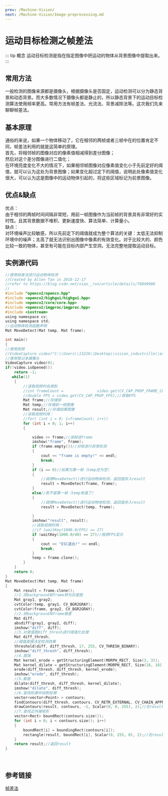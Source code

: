 ```yaml
---
prev: /Machine-Vision/
next: /Machine-Vision/Image-preprocessing.md
---
```


# 运动目标检测之帧差法

::: tip 概念
运动目标检测是指在指定图像中把运动的物体从背景图像中提取出来。
:::


## 常用方法

一般检测的图像来源都是摄像头，根据摄像头是否固定，运动检测可以分为静态背景和动态背景。而大多数情况下摄像头都是静止的，所以静态背景下的运动目标检测算法使用频率更高。常用方法有帧差法、光流法、背景减除法等。这次我们先来聊聊帧差法。

## 基本原理

通俗的来说，如果一个物体移动了，它在相邻的两帧或者三帧中在的位置肯定不同，帧差法利用的就是这简单的原理。  
首先，将相邻帧的图像对应的像素值相减得到差分图像；  
然后对这个差分图像进行二值化；  
在环境亮度变化不大的情况下，如果相邻帧图像对应像素值变化小于先前定好的阈值，就可以认为这处为背景图像；如果变化超过定下的阈值，说明此处像素值变化很大，可以认为这是图像中的运动物体引起的，将这些区域标记为前景图像。

## 优点&缺点

优点：  
由于相邻的两帧时间间隔非常短，用前一帧图像作为当前帧的背景具有非常好的实时性。且其背景数据不堆积、更新速度快、算法简单、计算量小。  
缺点：  
对环境噪声比较敏感，所以先前定下的阈值就成为整个算法的关键：太低无法抑制环境中的噪声；太高了就无法识别出图像中像素的有效变化。对于比较大的、颜色比较一致的物体，甚至有可能在目标内部产生空洞，无法完整地提取运动目标。

## 实例源代码

``` c
//使用帧差法进行运动物体检测  
//Created by Allen Tan in 2018-12-17  
//refer to https://blog.csdn.net/xiao__run/article/details/76849908  
//   
#include "opencv2/opencv.hpp"  
#include <opencv2/highgui/highgui.hpp>  
#include <opencv2/core/core.hpp>  
#include <opencv2/imgproc/imgproc.hpp>  
#include <iostream>  
using namespace cv;  
using namespace std;  
//运动物体检测函数声明  
Mat MoveDetect(Mat temp, Mat frame);  

int main()  
{  
//使用视频  
//VideoCapture video("C:\\Users\\13226\\Desktop\\vision_industrille\\exp6\\exp6\\videoTest.avi");  
//使用笔记本摄像头  
VideoCapture video(0);  
if(!video.isOpened())  
    return -1;  
   while(1)  
    {  
        //读取视频时会用到  
        //int frameCount = 				 video.get(CV_CAP_PROP_FRAME_COUNT);//获取帧数  
        //double FPS = video.get(CV_CAP_PROP_FPS);//获取FPS  
        Mat frame;//存储帧  
        Mat temp;//存储前一帧图像  
        Mat result;//存储结果图像  
        //读取视频时用：  
        //for( (int i = 0; i<frameCount; i++))  
        for (int i = 0; 1; i++)  
        {  

            video >> frame;//读帧进frame  
            imshow("frame", frame);  
            if (frame.empty())//对帧进行异常检测  
            {  
                cout << "frame is empty!" << endl;  
                break;  
            }  
            if (i == 0)//如果为第一帧（temp还为空）  
            {  
                //调用MoveDetect()进行运动物体检测，返回值存入result  
                result = MoveDetect(frame, frame);  
            }  
            else//若不是第一帧（temp有值了）  
            {  
                //调用MoveDetect()进行运动物体检测，返回值存入result  
                result = MoveDetect(temp, frame);  

            }  
            imshow("result", result);  
            //读取视频时用：  
            //if (waitKey(1000.0/FPS) == 27)  
            if (waitKey(1000.0/40) == 27)//按原FPS显示  
            {  
                cout << "ESC退出!" << endl;  
                break;  
            }  
            temp = frame.clone();  
        }  
    }  
	return 0;  
}  
Mat MoveDetect(Mat temp, Mat frame)  
{  
    Mat result = frame.clone();  
    //1.将background和frame转为灰度图  
    Mat gray1, gray2;  
    cvtColor(temp, gray1, CV_BGR2GRAY);  
    cvtColor(frame, gray2, CV_BGR2GRAY);  
    //2.将background和frame做差  
    Mat diff;  
    absdiff(gray1, gray2, diff);  
    imshow("diff", diff);  
    //3.对差值图diff_thresh进行阈值化处理  
    Mat diff_thresh;  
    //阈值直接决定检测效果  
    threshold(diff, diff_thresh, 17, 255, CV_THRESH_BINARY);  
    imshow("diff_thresh", diff_thresh);  
    //4.腐蚀  
    Mat kernel_erode = getStructuringElement(MORPH_RECT, Size(3, 3));  
    Mat kernel_dilate = getStructuringElement(MORPH_RECT, Size(18, 18));  
    erode(diff_thresh, diff_thresh, kernel_erode);  
    imshow("erode", diff_thresh);  
    //5.膨胀  
    dilate(diff_thresh, diff_thresh, kernel_dilate);  
    imshow("dilate", diff_thresh);  
    //6.查找轮廓并绘制轮廓  
    vector<vector<Point> > contours;  
    findContours(diff_thresh, contours, CV_RETR_EXTERNAL, CV_CHAIN_APPROX_NONE);  
    drawContours(result, contours, -1, Scalar(0, 0, 255), 2);//在result上绘制轮廓  
    //7.查找正外接矩形  
    vector<Rect> boundRect(contours.size());  
    for (int i = 0; i < contours.size(); i++)  
    {  
        boundRect[i] = boundingRect(contours[i]);  
        rectangle(result, boundRect[i], Scalar(0, 255, 0), 2);//在result上绘制正外接矩形  
    }  
    return result;//返回result  
}  
```
<br/>

## 参考链接
[帧差法](https://blog.csdn.net/xiao__run/article/details/76849908)


